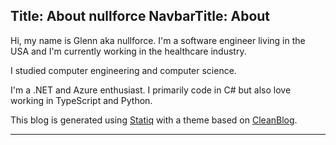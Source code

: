 Title: About nullforce
NavbarTitle: About
---
Hi, my name is Glenn aka nullforce. I'm a software engineer living in the USA
and I'm currently working in the healthcare industry.

I studied computer engineering and computer science.

I'm a .NET and Azure enthusiast. I primarily code in C# but also love working
in TypeScript and Python.

This blog is generated using [Statiq](https://www.statiq.dev/) with a theme
based on [CleanBlog](https://github.com/statiqdev/CleanBlog).

<hr class="dark" />
 <div class="text-center">
    <a href="https://twitter.com/NullforceGlenn" target="_blank"><i class="fab fa-twitter" aria-hidden="true"></i></a>
    <a href="https://github.com/nullforce" target="_blank"><i class="fab fa-github" aria-hidden="true"></i></a>
</div>